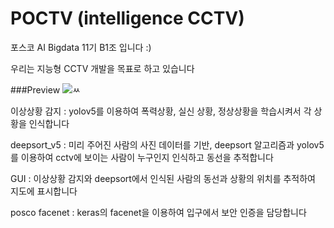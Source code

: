 # POCTV (intelligence CCTV)
포스코 AI Bigdata 11기 B1조 입니다 :)

우리는 지능형 CCTV 개발을 목표로 하고 있습니다

###Preview
![ㅆ](https://user-images.githubusercontent.com/57425658/102691314-d9916980-424e-11eb-95ec-08ac44af0f83.png)



이상상황 감지 
: yolov5를 이용하여 폭력상황, 실신 상황, 정상상황을 학습시켜서 각 상황을 인식합니다

deepsort_v5
: 미리 주어진 사람의 사진 데이터를 기반, deepsort 알고리즘과 yolov5를 이용하여 cctv에 보이는 사람이 누구인지 인식하고 동선을 추적합니다

GUI
: 이상상황 감지와 deepsort에서 인식된 사람의 동선과 상황의 위치를 추적하여 지도에 표시합니다

posco facenet
: keras의 facenet을 이용하여 입구에서 보안 인증을 담당합니다
